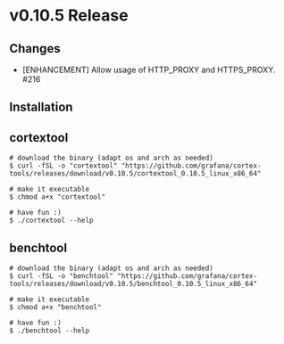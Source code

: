 # v0.10.5 Release

## Changes

* [ENHANCEMENT] Allow usage of HTTP_PROXY and HTTPS_PROXY. #216

## Installation

## cortextool

```console
# download the binary (adapt os and arch as needed)
$ curl -fSL -o "cortextool" "https://github.com/grafana/cortex-tools/releases/download/v0.10.5/cortextool_0.10.5_linux_x86_64"

# make it executable
$ chmod a+x "cortextool"

# have fun :)
$ ./cortextool --help
```

## benchtool

```console
# download the binary (adapt os and arch as needed)
$ curl -fSL -o "benchtool" "https://github.com/grafana/cortex-tools/releases/download/v0.10.5/benchtool_0.10.5_linux_x86_64"

# make it executable
$ chmod a+x "benchtool"

# have fun :)
$ ./benchtool --help
```

